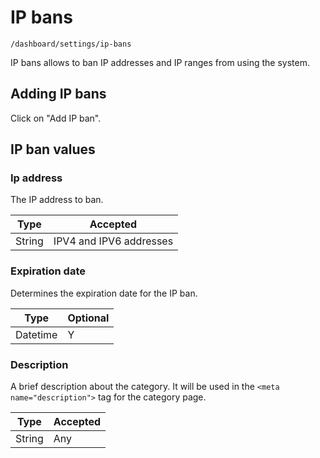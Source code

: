# IP bans

`/dashboard/settings/ip-bans`

IP bans allows to ban IP addresses and IP ranges from using the system.

## Adding IP bans

Click on "Add IP ban".

## IP ban values

### Ip address

The IP address to ban.

| Type   | Accepted                |
| ------ | ----------------------- |
| String | IPV4 and IPV6 addresses |

### Expiration date

Determines the expiration date for the IP ban.

| Type     | Optional |
| -------- | -------- |
| Datetime | Y        |

### Description

A brief description about the category. It will be used in the `<meta name="description">` tag for the category page.

| Type   | Accepted |
| ------ | -------- |
| String | Any      |
